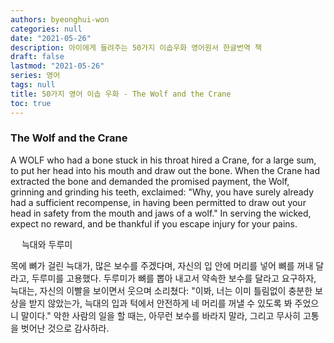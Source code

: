 ```yaml
---
authors: byeonghui-won
categories: null
date: "2021-05-26"
description: 아이에게 들려주는 50가지 이솝우화 영어원서 한글번역 책
draft: false
lastmod: "2021-05-26"
series: 영어
tags: null
title: 50가지 영어 이솝 우화 - The Wolf and the Crane
toc: true
---
```





### The Wolf and the Crane

A WOLF who had a bone stuck in his throat hired a Crane, for a large sum, to put her head into his mouth and draw out the bone. When the Crane had extracted the bone and demanded the promised payment, the Wolf, grinning and grinding his teeth, exclaimed: "Why, you have surely already had a sufficient recompense, in having been permitted to draw out your head in safety from the mouth and jaws of a wolf." In serving the wicked, expect no reward, and be thankful if you escape injury for your pains.

　
늑대와 두루미

목에 뼈가 걸린 늑대가, 많은 보수를 주겠다며, 자신의 입 안에 머리를 넣어 뼈를 꺼내 달라고, 두루미를 고용했다. 두루미가 뼈를 뽑아 내고서 약속한 보수를 달라고 요구하자, 늑대는, 자신의 이빨을 보이면서 웃으며 소리쳤다: "이봐, 너는 이미 틀림없이 충분한 보상을 받지 않았는가, 늑대의 입과 턱에서 안전하게 네 머리를 꺼낼 수 있도록 봐 주었으니 말이다." 악한 사람의 일을 할 때는, 아무런 보수를 바라지 말라, 그리고 무사히 고통을 벗어난 것으로 감사하라.
